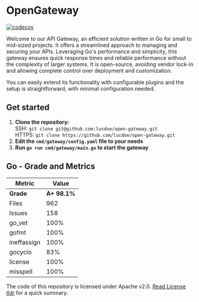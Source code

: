 # OpenGateway

[![codecov](https://codecov.io/gh/lucdoe/open-gateway/branch/main/graph/badge.svg?token=SDFO3CX9ZN)](https://codecov.io/gh/lucdoe/open-gateway)

Welcome to our API Gateway, an efficient solution written in Go for small to mid-sized projects. It offers a streamlined approach to managing and securing your APIs.
Leveraging Go's performance and simplicity, this gateway ensures quick response times and reliable performance without the complexity of larger systems. It is open-source, avoiding vendor lock-in and allowing complete control over deployment and customization. 

You can easily extend its functionality with configurable plugins and the setup is straightforward, with minimal configuration needed.

## Get started
1. **Clone the repository:**
<br> SSH: `git clone git@github.com:lucdoe/open-gateway.git` 
<br>HTTPS: `git clone https://github.com/lucdoe/open-gateway.git`
2. **Edit the `cmd/gateway/config.yaml` file to your needs**
3. **Run `go run cmd/gateway/main.go` to start the gateway**

## Go - Grade and Metrics

| Metric      | Value        |
| ----------- | ------------ |
| **Grade**   | **A+ 98.1%** |
| Files       | 962          |
| Issues      | 158          |
| go_vet      | 100%         |
| gofmt       | 100%         |
| ineffassign | 100%         |
| gocyclo     | 83%          |
| license     | 100%         |
| misspell    | 100%         |

The code of this repository is licensed under Apache v2.0. [Read License tldr](<https://tldrlegal.com/license/apache-license-2.0-(apache-2.0)>) for a quick summary.
